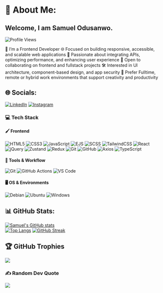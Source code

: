 # 💫 About Me:
## Welcome, I am Samuel Odusanwo.<br>
![Profile Views](https://komarev.com/ghpvc/?username=Marlz74&label=Profile%20views&color=0e75b6&style=flat)

🌱 I’m a Frontend Developer
🌐 Focused on building responsive, accessible, and scalable web applications
🔌 Passionate about integrating APIs, optimizing performance, and enhancing user experience
🤝 Open to collaborating on frontend and fullstack projects
🛠️ Interested in UI architecture, component-based design, and app security
🏡 Prefer Fulltime, remote or hybrid work environments that support creativity and productivity

## 🌐 Socials:
[![LinkedIn](https://img.shields.io/badge/LinkedIn-0077B5?style=for-the-badge&logo=linkedin&logoColor=white)](https://www.linkedin.com/in/samuel-odusanwo-765819251/)
[![Instagram](https://img.shields.io/badge/Instagram-E4405F?style=for-the-badge&logo=instagram&logoColor=white)](https://www.instagram.com/odusanwo_samuel?igsh=MWpuMHN1cjkyeXY3Mw%3D%3D&utm_source=qr)

### 💻 Tech Stack

#### 🖌️ Frontend
![HTML5](https://img.shields.io/badge/html5-%23E34F26.svg?style=for-the-badge&logo=html5&logoColor=white)
![CSS3](https://img.shields.io/badge/css3-%231572B6.svg?style=for-the-badge&logo=css3&logoColor=white)
![JavaScript](https://img.shields.io/badge/javascript-%23323330.svg?style=for-the-badge&logo=javascript&logoColor=%23F7DF1E)
![EJS](https://img.shields.io/badge/ejs-%23000000.svg?style=for-the-badge&logo=javascript&logoColor=white)
![SCSS](https://img.shields.io/badge/scss-%23CC6699.svg?style=for-the-badge&logo=sass&logoColor=white)
![TailwindCSS](https://img.shields.io/badge/tailwindcss-%2338B2AC.svg?style=for-the-badge&logo=tailwind-css&logoColor=white)
![React](https://img.shields.io/badge/react-%2320232a.svg?style=for-the-badge&logo=react&logoColor=%2361DAFB)
![jQuery](https://img.shields.io/badge/jquery-%230769AD.svg?style=for-the-badge&logo=jquery&logoColor=white)
![Zustand](https://img.shields.io/badge/zustand-%23000000.svg?style=for-the-badge&logo=zustand&logoColor=white)
![Redux](https://img.shields.io/badge/redux-%23764ABC.svg?style=for-the-badge&logo=redux&logoColor=white)
![Git](https://img.shields.io/badge/git-%23F05033.svg?style=for-the-badge&logo=git&logoColor=white)
![GitHub](https://img.shields.io/badge/github-%23181717.svg?style=for-the-badge&logo=github&logoColor=white)
![Axios](https://img.shields.io/badge/axios-%23000000.svg?style=for-the-badge&logo=axios&logoColor=white)
![TypeScript](https://img.shields.io/badge/typescript-%23007ACC.svg?style=for-the-badge&logo=typescript&logoColor=white)


#### 🔧 Tools & Workflow
![Git](https://img.shields.io/badge/git-%23F05033.svg?style=for-the-badge&logo=git&logoColor=white)
![GitHub Actions](https://img.shields.io/badge/github%20actions-%232671E5.svg?style=for-the-badge&logo=githubactions&logoColor=white)
![VS Code](https://img.shields.io/badge/VSCode-%23007ACC.svg?style=for-the-badge&logo=visual-studio-code&logoColor=white)


#### 🖥️ OS & Environments
![Debian](https://img.shields.io/badge/Debian-D70A53?style=for-the-badge&logo=debian&logoColor=white)
![Ubuntu](https://img.shields.io/badge/ubuntu-E95420.svg?style=for-the-badge&logo=ubuntu&logoColor=white)
![Windows](https://img.shields.io/badge/Windows-0078D6?style=for-the-badge&logo=windows&logoColor=white)

## 📊 GitHub Stats:
[![Samuel's GitHub stats](https://github-readme-stats.vercel.app/api?username=samuelodusanwo&show_icons=true&theme=nord&hide_border=false&include_all_commits=true&count_private=true)](https://github.com/samuelodusanwo/github-readme-stats)  
[![Top Langs](https://github-readme-stats.vercel.app/api/top-langs/?username=samuelodusanwo&layout=compact&theme=nord&hide_border=false&include_all_commits=true)](https://github.com/samuelodusanwo/github-readme-stats)
[![GitHub Streak](https://github-readme-streak-stats.herokuapp.com/?user=samuelodusanwo&theme=vuedark&hide_border=false)](https://git.io/streak-stats)

## 🏆 GitHub Trophies
![](https://github-profile-trophy.vercel.app/?username=samuelodusanwo&theme=nord&no-frame=false&no-bg=true&margin-w=4)

### ✍️ Random Dev Quote
![](https://quotes-github-readme.vercel.app/api?type=horizontal&theme=radical)
